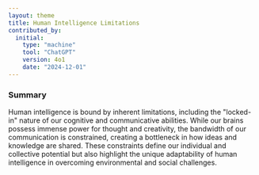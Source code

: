 ```yaml
---
layout: theme
title: Human Intelligence Limitations
contributed_by:
  initial:
    type: "machine"
    tool: "ChatGPT"
    version: 4o1
    date: "2024-12-01"
---
```


### Summary

Human intelligence is bound by inherent limitations, including the "locked-in" nature of our cognitive and communicative abilities. While our brains possess immense power for thought and creativity, the bandwidth of our communication is constrained, creating a bottleneck in how ideas and knowledge are shared. These constraints define our individual and collective potential but also highlight the unique adaptability of human intelligence in overcoming environmental and social challenges.

